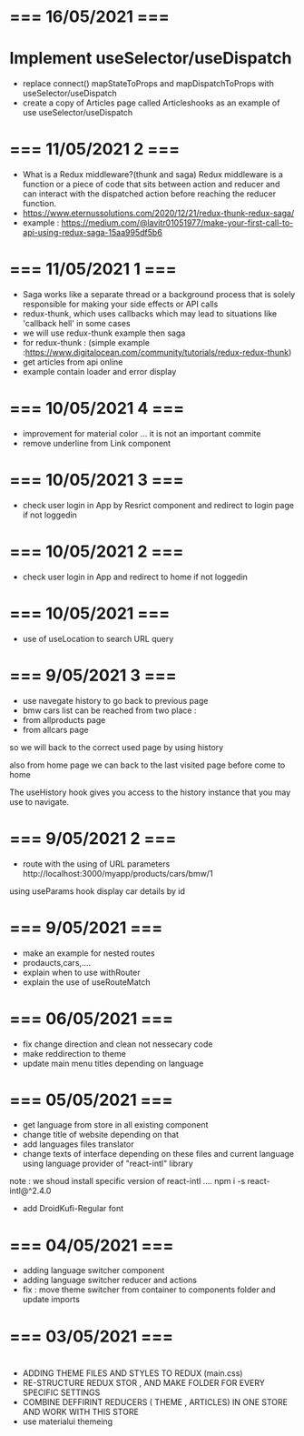 # === 16/05/2021  ===
# Implement useSelector/useDispatch
- replace connect() mapStateToProps and mapDispatchToProps with
useSelector/useDispatch
- create a copy of Articles page called Articleshooks as an example of use useSelector/useDispatch
# === 11/05/2021 2 ===
- What is a Redux middleware?(thunk and saga)
Redux middleware is a function or a piece of code that sits between action and reducer and can interact with the dispatched action before reaching the reducer function.
 - https://www.eternussolutions.com/2020/12/21/redux-thunk-redux-saga/
 - example : https://medium.com/@lavitr01051977/make-your-first-call-to-api-using-redux-saga-15aa995df5b6

# === 11/05/2021 1 ===
- Saga works like a separate thread or a background process that is solely responsible for making your side effects or API calls
- redux-thunk, which uses callbacks which may lead to situations like 'callback hell' in some cases
- we will use  redux-thunk example then saga
- for redux-thunk : 
(simple example :https://www.digitalocean.com/community/tutorials/redux-redux-thunk)
- get articles from api online
- example contain loader and error display
# === 10/05/2021 4 ===
- improvement for material color ... it is not an important commite
- remove underline from Link component

# === 10/05/2021 3 ===
- check user login in App by Resrict component and redirect to login page if not loggedin
# === 10/05/2021 2 ===
- check user login in App and redirect to home if not loggedin
# === 10/05/2021  ===
- use of useLocation to search URL query
# === 9/05/2021 3 ===

- use navegate history to go back to previous page
- bmw cars list can be reached from two place : 
- from allproducts page
- from allcars page

so we will back to the correct used page by using history

also from home page we can back to the last visited page before come to home

The useHistory hook gives you access to the history instance that you may use to navigate.

# === 9/05/2021 2 ===
- route with the using of URL parameters
http://localhost:3000/myapp/products/cars/bmw/1

using useParams hook
display car details by id

# === 9/05/2021 ===
- make an example for nested routes
- prodaucts,cars,....
- explain when to use withRouter
- explain the use of useRouteMatch

# === 06/05/2021 ===
- fix change direction and clean not nessecary code
- make reddirection to theme 
- update main menu titles depending on language

# === 05/05/2021 ===
- get language from store in all existing component
- change title of website depending on that
- add languages files translator 
- change texts of interface depending on these files and current language using  language provider of "react-intl" library 

note : we shoud install specific version of  react-intl ....
 npm i -s react-intl@^2.4.0

- add DroidKufi-Regular font 

# === 04/05/2021 ===
- adding language switcher component
- adding language switcher reducer and actions
- fix : move theme switcher from container to components folder and update imports

# === 03/05/2021 ===
#
- ADDING THEME FILES AND STYLES TO REDUX (main.css)
- RE-STRUCTURE REDUX STOR , AND MAKE FOLDER FOR EVERY SPECIFIC SETTINGS
- COMBINE DEFFIRINT REDUCERS ( THEME , ARTICLES) IN ONE STORE AND WORK WITH THIS  STORE
- use materialui themeing 

